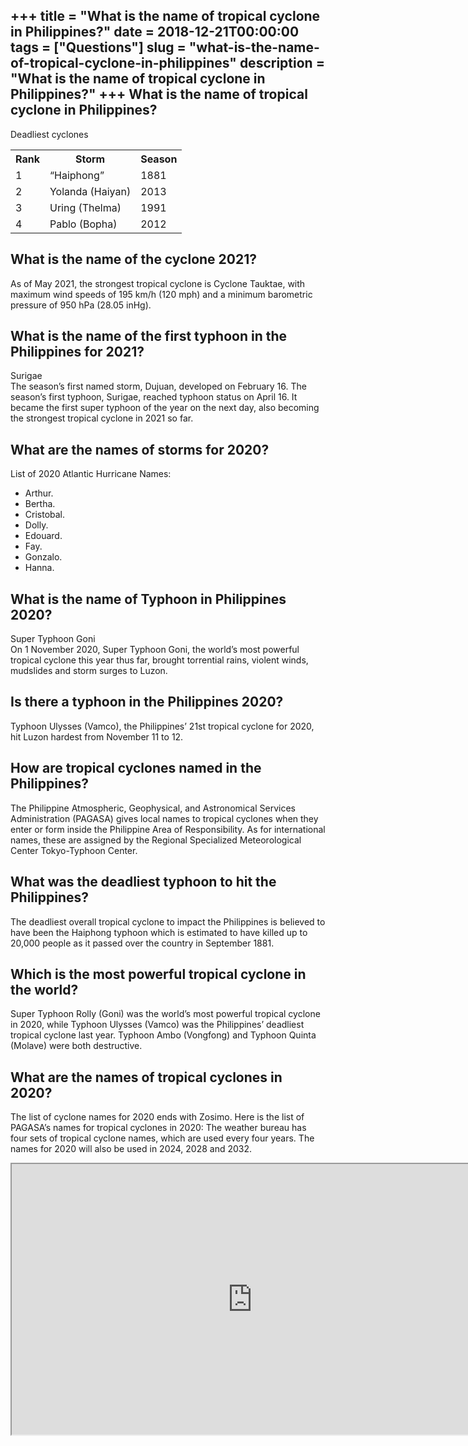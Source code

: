 +++
title = "What is the name of tropical cyclone in Philippines?"
date = 2018-12-21T00:00:00
tags = ["Questions"]
slug = "what-is-the-name-of-tropical-cyclone-in-philippines"
description = "What is the name of tropical cyclone in Philippines?"
+++
What is the name of tropical cyclone in Philippines?
----------------------------------------------------

Deadliest cyclones

<table><tr><th>Rank</th><th>Storm</th><th>Season</th></tr><tr><td>1</td><td>“Haiphong”</td><td>1881</td></tr><tr><td>2</td><td>Yolanda (Haiyan)</td><td>2013</td></tr><tr><td>3</td><td>Uring (Thelma)</td><td>1991</td></tr><tr><td>4</td><td>Pablo (Bopha)</td><td>2012</td></tr></table>

What is the name of the cyclone 2021?
-------------------------------------

As of May 2021, the strongest tropical cyclone is Cyclone Tauktae, with maximum wind speeds of 195 km/h (120 mph) and a minimum barometric pressure of 950 hPa (28.05 inHg).

What is the name of the first typhoon in the Philippines for 2021?
------------------------------------------------------------------

Surigae  
The season’s first named storm, Dujuan, developed on February 16. The season’s first typhoon, Surigae, reached typhoon status on April 16. It became the first super typhoon of the year on the next day, also becoming the strongest tropical cyclone in 2021 so far.

What are the names of storms for 2020?
--------------------------------------

List of 2020 Atlantic Hurricane Names:

- Arthur.
- Bertha.
- Cristobal.
- Dolly.
- Edouard.
- Fay.
- Gonzalo.
- Hanna.

What is the name of Typhoon in Philippines 2020?
------------------------------------------------

Super Typhoon Goni  
On 1 November 2020, Super Typhoon Goni, the world’s most powerful tropical cyclone this year thus far, brought torrential rains, violent winds, mudslides and storm surges to Luzon.

Is there a typhoon in the Philippines 2020?
-------------------------------------------

Typhoon Ulysses (Vamco), the Philippines’ 21st tropical cyclone for 2020, hit Luzon hardest from November 11 to 12.

How are tropical cyclones named in the Philippines?
---------------------------------------------------

The Philippine Atmospheric, Geophysical, and Astronomical Services Administration (PAGASA) gives local names to tropical cyclones when they enter or form inside the Philippine Area of Responsibility. As for international names, these are assigned by the Regional Specialized Meteorological Center Tokyo-Typhoon Center.

What was the deadliest typhoon to hit the Philippines?
------------------------------------------------------

The deadliest overall tropical cyclone to impact the Philippines is believed to have been the Haiphong typhoon which is estimated to have killed up to 20,000 people as it passed over the country in September 1881.

Which is the most powerful tropical cyclone in the world?
---------------------------------------------------------

Super Typhoon Rolly (Goni) was the world’s most powerful tropical cyclone in 2020, while Typhoon Ulysses (Vamco) was the Philippines’ deadliest tropical cyclone last year. Typhoon Ambo (Vongfong) and Typhoon Quinta (Molave) were both destructive.

What are the names of tropical cyclones in 2020?
------------------------------------------------

The list of cyclone names for 2020 ends with Zosimo. Here is the list of PAGASA’s names for tropical cyclones in 2020: The weather bureau has four sets of tropical cyclone names, which are used every four years. The names for 2020 will also be used in 2024, 2028 and 2032.

<iframe allow="accelerometer; autoplay; clipboard-write; encrypted-media; gyroscope; picture-in-picture" allowfullscreen="" class="__youtube_prefs__  epyt-is-override  no-lazyload" data-no-lazy="1" data-origheight="433" data-origwidth="770" data-skipgform_ajax_framebjll="" height="433" id="_ytid_64620" loading="lazy" src="https://www.youtube.com/embed/QUOiP0EdqVs?enablejsapi=1&autoplay=0&cc_load_policy=0&cc_lang_pref=&iv_load_policy=1&loop=0&modestbranding=0&rel=1&fs=1&playsinline=0&autohide=2&theme=dark&color=red&controls=1&" title="YouTube player" width="770"></iframe>